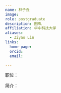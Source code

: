 ```yaml
---
name: 林子垚
image: 
role: postgraduate
description: 图ML
affiliation: 华中科技大学
aliases:
  - Ziyao Lin
links:
  home-page: 
  orcid: 
  email: 

---
```


职位：

简介：
